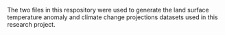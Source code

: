 The two files in this respository were used to generate the land surface temperature anomaly and climate change projections datasets used in this research project. 


